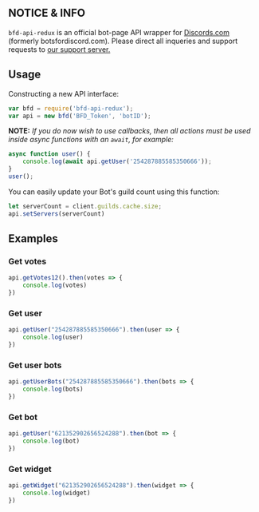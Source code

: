 ## NOTICE & INFO

`bfd-api-redux` is an official bot-page API wrapper for [Discords.com](https://discords.com) (formerly botsfordiscord.com). Please direct all inqueries and support requests to [our support server.](https://discord.gg/dsl)

## Usage

Constructing a new API interface:
```js
var bfd = require('bfd-api-redux');
var api = new bfd('BFD_Token', 'botID');
```
**NOTE:** *If you do now wish to use callbacks, then all actions must be used inside async functions with an `await`, for example:*
```js
async function user() {
    console.log(await api.getUser('254287885585350666'));
}
user();
```

You can easily update your Bot's guild count using this function:
```js
let serverCount = client.guilds.cache.size; 
api.setServers(serverCount)
```

## Examples

### Get votes
```js
api.getVotes12().then(votes => {
    console.log(votes)
})
```

### Get user
```js
api.getUser("254287885585350666").then(user => {
    console.log(user)
})
```

### Get user bots
```js
api.getUserBots("254287885585350666").then(bots => {
    console.log(bots)
})
```

### Get bot
```js
api.getUser("621352902656524288").then(bot => {
    console.log(bot)
})
```

### Get widget
```js
api.getWidget("621352902656524288").then(widget => {
    console.log(widget)
})
```


